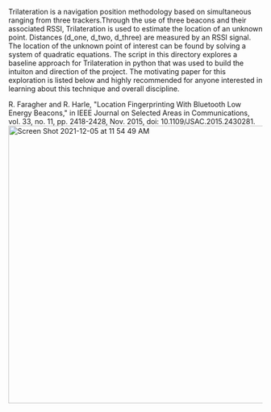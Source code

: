 
Trilateration is a navigation position methodology based on simultaneous ranging from three trackers.Through the use of three beacons and their associated RSSI, Trilateration is used to estimate the location of an unknown point. Distances (d_one, d_two, d_three) are measured by an RSSI signal. The location of the unknown point of interest can be found by solving a system of quadratic equations. The script in this directory explores a baseline approach for Trilateration in python that was used to build the intuiton and direction of the project. The motivating paper for this exploration is listed below and highly recommended for anyone interested in learning about this technique and overall discipline.


R. Faragher and R. Harle, "Location Fingerprinting With Bluetooth Low Energy Beacons," in IEEE Journal on Selected Areas in Communications, vol. 33, no. 11, pp. 2418-2428, Nov. 2015, doi: 10.1109/JSAC.2015.2430281.
<img width="551" alt="Screen Shot 2021-12-05 at 11 54 49 AM" src="https://user-images.githubusercontent.com/88572004/144761593-f493f3af-e4d2-405f-89e6-de25e21859d5.png">
